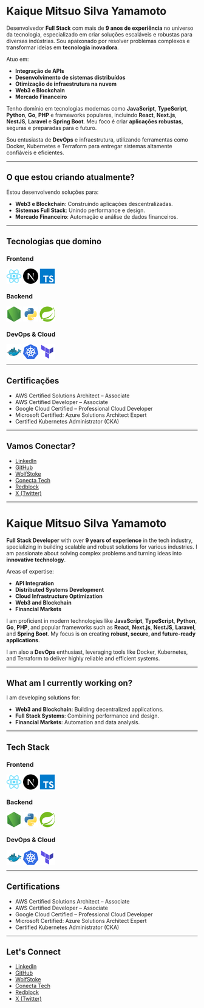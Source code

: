 # **Kaique Mitsuo Silva Yamamoto**

Desenvolvedor **Full Stack** com mais de **9 anos de experiência** no universo da tecnologia, especializado em criar soluções escaláveis e robustas para diversas indústrias. Sou apaixonado por resolver problemas complexos e transformar ideias em **tecnologia inovadora**.

Atuo em:
- **Integração de APIs**
- **Desenvolvimento de sistemas distribuídos**
- **Otimização de infraestrutura na nuvem**
- **Web3 e Blockchain**
- **Mercado Financeiro**

Tenho domínio em tecnologias modernas como **JavaScript**, **TypeScript**, **Python**, **Go**, **PHP** e frameworks populares, incluindo **React**, **Next.js**, **NestJS**, **Laravel** e **Spring Boot**. Meu foco é criar **aplicações robustas**, seguras e preparadas para o futuro.

Sou entusiasta de **DevOps** e infraestrutura, utilizando ferramentas como Docker, Kubernetes e Terraform para entregar sistemas altamente confiáveis e eficientes.

---

## O que estou criando atualmente?
Estou desenvolvendo soluções para:
- **Web3 e Blockchain**: Construindo aplicações descentralizadas.
- **Sistemas Full Stack**: Unindo performance e design.
- **Mercado Financeiro**: Automação e análise de dados financeiros.

---

## Tecnologias que domino

### **Frontend**
<div>
  <img align="center" alt="React" height="40" width="40" src="https://raw.githubusercontent.com/devicons/devicon/master/icons/react/react-original.svg" title="React">
  <img align="center" alt="Next.js" height="40" width="40" src="https://raw.githubusercontent.com/devicons/devicon/master/icons/nextjs/nextjs-original.svg" title="Next.js">
  <img align="center" alt="TypeScript" height="40" width="40" src="https://raw.githubusercontent.com/devicons/devicon/master/icons/typescript/typescript-original.svg" title="TypeScript">
</div>

### **Backend**
<div>
  <img align="center" alt="Node.js" height="40" width="40" src="https://raw.githubusercontent.com/devicons/devicon/master/icons/nodejs/nodejs-original.svg" title="Node.js">
  <img align="center" alt="Python" height="40" width="40" src="https://raw.githubusercontent.com/devicons/devicon/master/icons/python/python-original.svg" title="Python">
  <img align="center" alt="Spring Boot" height="40" width="40" src="https://raw.githubusercontent.com/devicons/devicon/master/icons/spring/spring-original.svg" title="Spring Boot">
</div>

### **DevOps & Cloud**
<div>
  <img align="center" alt="Docker" height="40" width="40" src="https://raw.githubusercontent.com/devicons/devicon/master/icons/docker/docker-original.svg" title="Docker">
  <img align="center" alt="Kubernetes" height="40" width="40" src="https://raw.githubusercontent.com/devicons/devicon/master/icons/kubernetes/kubernetes-plain.svg" title="Kubernetes">
  <img align="center" alt="Terraform" height="40" width="40" src="https://raw.githubusercontent.com/devicons/devicon/master/icons/terraform/terraform-original.svg" title="Terraform">
</div>

---

## Certificações
- AWS Certified Solutions Architect – Associate  
- AWS Certified Developer – Associate  
- Google Cloud Certified – Professional Cloud Developer  
- Microsoft Certified: Azure Solutions Architect Expert  
- Certified Kubernetes Administrator (CKA)  

---

## Vamos Conectar?
- [LinkedIn](https://www.linkedin.com/in/kaique-yamamoto/)  
- [GitHub](https://github.com/kaiqueyamamoto)  
- [WolfStoke](https://wolfstoke.com)  
- [Conecta Tech](https://conecta-tech.com.br)  
- [Redblock](https://redblock.com.nr)  
- [X (Twitter)](https://x.com/MitsuoSilva)  

---

# **Kaique Mitsuo Silva Yamamoto**

**Full Stack Developer** with over **9 years of experience** in the tech industry, specializing in building scalable and robust solutions for various industries. I am passionate about solving complex problems and turning ideas into **innovative technology**.

Areas of expertise:
- **API Integration**
- **Distributed Systems Development**
- **Cloud Infrastructure Optimization**
- **Web3 and Blockchain**
- **Financial Markets**

I am proficient in modern technologies like **JavaScript**, **TypeScript**, **Python**, **Go**, **PHP**, and popular frameworks such as **React**, **Next.js**, **NestJS**, **Laravel**, and **Spring Boot**. My focus is on creating **robust, secure, and future-ready applications**.

I am also a **DevOps** enthusiast, leveraging tools like Docker, Kubernetes, and Terraform to deliver highly reliable and efficient systems.

---

## What am I currently working on?
I am developing solutions for:
- **Web3 and Blockchain**: Building decentralized applications.  
- **Full Stack Systems**: Combining performance and design.  
- **Financial Markets**: Automation and data analysis.  

---

## Tech Stack

### **Frontend**
<div>
  <img align="center" alt="React" height="40" width="40" src="https://raw.githubusercontent.com/devicons/devicon/master/icons/react/react-original.svg" title="React">
  <img align="center" alt="Next.js" height="40" width="40" src="https://raw.githubusercontent.com/devicons/devicon/master/icons/nextjs/nextjs-original.svg" title="Next.js">
  <img align="center" alt="TypeScript" height="40" width="40" src="https://raw.githubusercontent.com/devicons/devicon/master/icons/typescript/typescript-original.svg" title="TypeScript">
</div>

### **Backend**
<div>
  <img align="center" alt="Node.js" height="40" width="40" src="https://raw.githubusercontent.com/devicons/devicon/master/icons/nodejs/nodejs-original.svg" title="Node.js">
  <img align="center" alt="Python" height="40" width="40" src="https://raw.githubusercontent.com/devicons/devicon/master/icons/python/python-original.svg" title="Python">
  <img align="center" alt="Spring Boot" height="40" width="40" src="https://raw.githubusercontent.com/devicons/devicon/master/icons/spring/spring-original.svg" title="Spring Boot">
</div>

### **DevOps & Cloud**
<div>
  <img align="center" alt="Docker" height="40" width="40" src="https://raw.githubusercontent.com/devicons/devicon/master/icons/docker/docker-original.svg" title="Docker">
  <img align="center" alt="Kubernetes" height="40" width="40" src="https://raw.githubusercontent.com/devicons/devicon/master/icons/kubernetes/kubernetes-plain.svg" title="Kubernetes">
  <img align="center" alt="Terraform" height="40" width="40" src="https://raw.githubusercontent.com/devicons/devicon/master/icons/terraform/terraform-original.svg" title="Terraform">
</div>

---

## Certifications
- AWS Certified Solutions Architect – Associate  
- AWS Certified Developer – Associate  
- Google Cloud Certified – Professional Cloud Developer  
- Microsoft Certified: Azure Solutions Architect Expert  
- Certified Kubernetes Administrator (CKA)  

---

## Let's Connect
- [LinkedIn](https://www.linkedin.com/in/kaique-yamamoto/)  
- [GitHub](https://github.com/kaiqueyamamoto)  
- [WolfStoke](https://wolfstoke.com)  
- [Conecta Tech](https://conecta-tech.com.br)  
- [Redblock](https://redblock.com.nr)  
- [X (Twitter)](https://x.com/MitsuoSilva)  
